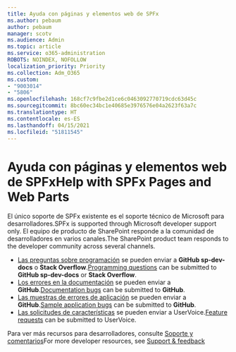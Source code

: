 ```yaml
---
title: Ayuda con páginas y elementos web de SPFx
ms.author: pebaum
author: pebaum
manager: scotv
ms.audience: Admin
ms.topic: article
ms.service: o365-administration
ROBOTS: NOINDEX, NOFOLLOW
localization_priority: Priority
ms.collection: Adm_O365
ms.custom:
- "9003014"
- "5806"
ms.openlocfilehash: 168cf7c9fbe2d1ce6c0463092770719cdc63d45c
ms.sourcegitcommit: 8bc60ec34bc1e40685e3976576e04a2623f63a7c
ms.translationtype: HT
ms.contentlocale: es-ES
ms.lasthandoff: 04/15/2021
ms.locfileid: "51811545"
---
```

# <a name="help-with-spfx-pages-and-web-parts"></a><span data-ttu-id="caaa2-102">Ayuda con páginas y elementos web de SPFx</span><span class="sxs-lookup"><span data-stu-id="caaa2-102">Help with SPFx Pages and Web Parts</span></span>

<span data-ttu-id="caaa2-103">El único soporte de SPFx existente es el soporte técnico de Microsoft para desarrolladores.</span><span class="sxs-lookup"><span data-stu-id="caaa2-103">SPFx is supported through Microsoft developer support only.</span></span> <span data-ttu-id="caaa2-104">El equipo de producto de SharePoint responde a la comunidad de desarrolladores en varios canales.</span><span class="sxs-lookup"><span data-stu-id="caaa2-104">The SharePoint product team responds to the developer community across several channels.</span></span>

- <span data-ttu-id="caaa2-105">[Las preguntas sobre programación](https://docs.microsoft.com/sharepoint/dev/support-feedback#programming-questions) se pueden enviar a **GitHub sp-dev-docs** o **Stack Overflow**.</span><span class="sxs-lookup"><span data-stu-id="caaa2-105">[Programming questions](https://docs.microsoft.com/sharepoint/dev/support-feedback#programming-questions)  can be submitted to  **GitHub sp-dev-docs**  or  **Stack Overflow**.</span></span>
- <span data-ttu-id="caaa2-106">[Los errores en la documentación](https://docs.microsoft.com/sharepoint/dev/support-feedback#documentation-bugs) se pueden enviar a **GitHub**.</span><span class="sxs-lookup"><span data-stu-id="caaa2-106">[Documentation bugs](https://docs.microsoft.com/sharepoint/dev/support-feedback#documentation-bugs)  can be submitted to **GitHub**.</span></span>
- <span data-ttu-id="caaa2-107">[Las muestras de errores de aplicación](https://docs.microsoft.com/sharepoint/dev/support-feedback#sample-application-bugs) se pueden enviar a **GitHub**.</span><span class="sxs-lookup"><span data-stu-id="caaa2-107">[Sample application bugs](https://docs.microsoft.com/sharepoint/dev/support-feedback#sample-application-bugs)  can be submitted to  **GitHub**.</span></span>
- <span data-ttu-id="caaa2-108">[Las solicitudes de características](https://docs.microsoft.com/sharepoint/dev/support-feedback#feature-requests) se pueden enviar a UserVoice.</span><span class="sxs-lookup"><span data-stu-id="caaa2-108">[Feature requests](https://docs.microsoft.com/sharepoint/dev/support-feedback#feature-requests)  can be submitted to UserVoice.</span></span>

<span data-ttu-id="caaa2-109">Para ver más recursos para desarrolladores, consulte [Soporte y comentarios](https://docs.microsoft.com/sharepoint/dev/support-feedback)</span><span class="sxs-lookup"><span data-stu-id="caaa2-109">For more developer resources, see  [Support & feedback](https://docs.microsoft.com/sharepoint/dev/support-feedback)</span></span>